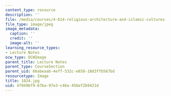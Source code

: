 ```yaml
---
content_type: resource
description: ''
file: /media/courses/4-614-religious-architecture-and-islamic-cultures-fall-2002/4f0496f967ba97e3c46a456ef2b9421d_1024.jpg
file_type: image/jpeg
image_metadata:
  caption: ''
  credit: ''
  image-alt: ''
learning_resource_types:
- Lecture Notes
ocw_type: OCWImage
parent_title: Lecture Notes
parent_type: CourseSection
parent_uid: 68abeaab-4eff-532c-e858-18d3ffb567bd
resourcetype: Image
title: 1024.jpg
uid: 4f0496f9-67ba-97e3-c46a-456ef2b9421d
---
```

